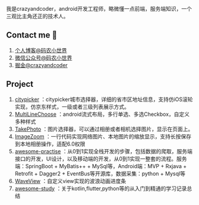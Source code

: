 

我是crazyandcoder，android开发工程师，略微懂一点前端，服务端知识，一个三观比主角还正的技术人。

## Contact me 📱

1. [个人博客@码农小世界](https://crazyandcoder.work/)
2. [微信公众号@码农小世界](https://www.yuque.com/crazyandcoder/vv3vp0/uh615g) 
3. [掘金@crazyandcoder](https://juejin.cn/user/2594503168892711) 


## Project

1. [citypicker](https://github.com/crazyandcoder/citypicker) ：citypicker城市选择器，详细的省市区地址信息，支持仿iOS滚轮实现，仿京东样式，一级或者三级列表展示方式。
2. [MultiLineChoose](https://github.com/crazyandcoder/MultiLineChoose) ：android流式布局，多行单选、多选Checkbox，自定义多种样式
3. [TakePhoto](https://github.com/crazyandcoder/TakePhoto) ：图片选择器，可以通过相册或者相机选择图片，显示在页面上。
4. [ImageZoom](https://github.com/crazyandcoder/ImageZoom) ：一行代码实现网络图片、本地图片的缩放显示，支持长按保存到本地相册操作，适配6.0权限
5. [awesome-practise](https://github.com/crazyandcoder/awesome-practise) ：从0到1实现全栈开发的步骤，包括数据的爬取，服务端接口的开发，UI设计，以及移动端的开发，从0到1实现一整套的流程。服务端：SpringBoot + MyBatis++ + MySql等，Android端：MVP + Rxjava + Retrofit + Dagger2 + EventBus等开源库，数据采集：python + Mysql等
6. [WaveView](https://github.com/crazyandcoder/WaveView) ：自定义view实现的波浪动画进度条
7. [awesome-study](https://github.com/crazyandcoder/awesome-study) ：关于kotlin,flutter,python等的从入门到精通的学习记录总结


